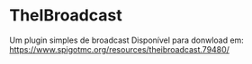 # TheIBroadcast
Um plugin simples de broadcast
Disponível para donwload em: https://www.spigotmc.org/resources/theibroadcast.79480/
